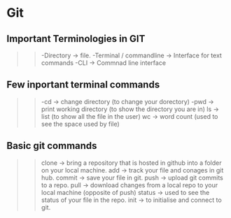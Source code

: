 # Git</h1>

## Important Terminologies in GIT 
 
 >>-Directory -> file.
 >>-Terminal / commandline -> Interface for text commands
 >>-CLI -> Commnad line interface
 
## Few inportant terminal commands 

  >>-cd -> change directory (to change your dorectory)
  >>-pwd -> print working directory (to show the directory you are in)
  >>ls -> list (to show all the file in the user)
  >>wc -> word count (used to see the space used by file)
  
## Basic git commands 
  >>clone -> bring a repository that is hosted in github into a folder on your local machine.
  >>add -> track your file and conages in git hub.
  >>commit -> save your file in git.
  >>push -> upload git commits to a repo.
  >>pull -> download changes from a local repo to your local machine (opposite of push)
  >>status -> used to see the status of your file in the repo.
  >>init -> to initialise and connect to git.
  
